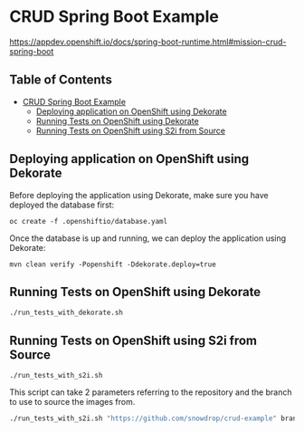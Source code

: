 # CRUD Spring Boot Example

https://appdev.openshift.io/docs/spring-boot-runtime.html#mission-crud-spring-boot

## Table of Contents

* [CRUD Spring Boot Example](#crud-spring-boot-example)
    * [Deploying application on OpenShift using Dekorate](#deploying-application-on-openshift-using-dekorate)
    * [Running Tests on OpenShift using Dekorate](#running-tests-on-openshift-using-dekorate)
    * [Running Tests on OpenShift using S2i from Source](#running-tests-on-openshift-using-s2i-from-source)

## Deploying application on OpenShift using Dekorate

Before deploying the application using Dekorate, make sure you have deployed the database first:

```
oc create -f .openshiftio/database.yaml
```

Once the database is up and running, we can deploy the application using Dekorate:

```
mvn clean verify -Popenshift -Ddekorate.deploy=true
```

## Running Tests on OpenShift using Dekorate

```
./run_tests_with_dekorate.sh
```

## Running Tests on OpenShift using S2i from Source

```
./run_tests_with_s2i.sh
```

This script can take 2 parameters referring to the repository and the branch to use to source the images from.

```bash
./run_tests_with_s2i.sh "https://github.com/snowdrop/crud-example" branch-to-test
```
